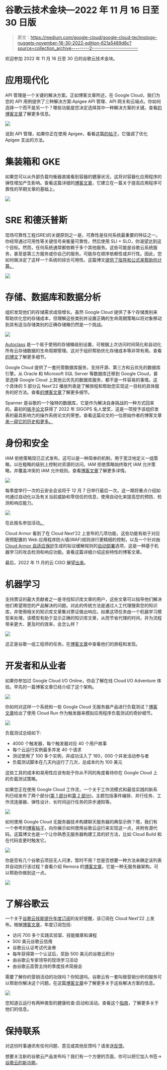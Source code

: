 # 谷歌云技术金块—2022 年 11 月 16 日至 30 日版

> 原文：<https://medium.com/google-cloud/google-cloud-technology-nuggets-november-16-30-2022-edition-621a5489d8c?source=collection_archive---------2----------------------->

欢迎参加 2022 年 11 月 16 日至 30 日的谷歌云技术金块。

# **应用现代化**

API 管理是一个关键的解决方案。正如博客文章所述，在 Google Cloud，我们为您的 API 用例提供了三种解决方案:Apigee API 管理、API 网关和云端点。你如何选择一个而不是另一个？哪些功能是您决定选择其中一种解决方案的关键。查看[的博客文章](https://cloud.google.com/blog/products/application-modernization/choosing-between-apigee-api-gateway-and-cloud-endpoints)了解更多信息。

![](img/f2d4e82574c2b130d31447feab0bac8b.png)

说到 API 管理，如果你正在使用 Apigee，看看这篇[的帖子](https://cloud.google.com/blog/topics/cost-management/managing-api-management-costs-with-apigee-pay-as-you-go-pricing)，它强调了优化 Apigee 支出的方法。

# **集装箱和 GKE**

如果您可以从外部负载均衡器直接看到容器的健康状况，这将对容器化应用程序的弹性增加产生影响。查看这篇详细的[博客文章](https://cloud.google.com/blog/topics/developers-practitioners/how-gke-anthos-container-aware-load-balancing-increases-applications-reliability)，它建立在一篇关于提高应用程序可靠性的早期文章的基础上。

![](img/b9b5239824bd2806ba4bc32a8d37257d.png)

# **SRE 和德沃普斯**

现场可靠性工程(SRE)的关键原则之一是，可靠性是任何系统最重要的特征之一。你经常通过可用性等关键信号来衡量可靠性，然后使用 SLI + SLO，你渴望达到这个目标。然而，任何系统通常都依赖于多个其他服务。这些可能是谷歌云系统服务，甚至是第三方服务或你自己的服务。可能存在顺序依赖性或并行性。因此，您如何做决定了这样一个系统的综合可用性。这篇博文[提供了指导和公式来帮助你计算。](https://cloud.google.com/blog/products/devops-sre/composite-cloud-availability)

![](img/b998699a16647b8cd25602175bcb8c53.png)

# **存储、数据库和数据分析**

组织发现他们的存储需求成倍增长。虽然 Google Cloud 提供了多个存储类别来帮助优化您的存储成本，但理解这些类别并设置正确的生命周期策略以将对象移动到具有适当存储类别的正确存储桶仍然是一个挑战。

![](img/161f80b46fe2adee9ad846a33274d9bd.png)

[Autoclass](https://cloud.google.com/storage/docs/using-autoclass#set-autoclass) 是一个易于使用的存储桶级别设置，可根据上次访问时间简化和自动化所有云存储数据的生命周期管理。这对于组织帮助优化存储成本等非常有用。查看[的博文](https://cloud.google.com/blog/products/storage-data-transfer/optimize-your-cloud-storage-spend)了解更多细节。

Google Cloud 提供了一套托管数据库服务，支持开源、第三方和云优先的数据库引擎。从 Oracle 和 Microsoft SQL Server 等数据库迁移到 Google Cloud，甚至选择 Google Cloud 上其他云优先的数据库服务，都不是一件容易的事情。这个具体的 5 部分云 Next’22 播放列表是了解旅程和帮助您实现这一目标的具体服务的好方法。查看[的博客文章](https://cloud.google.com/blog/products/databases/migrate-oracle-and-sql-server-to-google-cloud-databases)了解更多细节。

Spanner 是谷歌的一个独特的数据库，它是作为解决自身挑战的一种方式回来的。最初的[扳手论文](https://cloud.google.com/blog/products/databases/reflecting-on-spanner-papers-sigops-hall-of-fame-award)获得了 2022 年 SIGOPS 名人堂奖，这是一项授予该组织发表的最具影响力的操作系统论文的荣誉。查看这篇论文的一位原始作者的博客文章[来一窥它的历史和更多。](https://cloud.google.com/blog/products/databases/reflecting-on-spanner-papers-sigops-hall-of-fame-award)

# **身份和安全**

IAM 拒绝策略现已正式发布。这可以是一种简单的机制，用于宽泛地定义一组策略，以在粗略的级别上控制对资源的访问。IAM 拒绝策略始终取代 IAM 允许策略，并覆盖冲突的 IAM 允许规则。查看[博客文章](https://cloud.google.com/blog/products/identity-security/introducing-iam-deny)了解更多详情。

![](img/72caa15473c149f40012cfe415c10345.png)

每季度举行一次的云安全会谈将于 12 月 7 日举行最后一次。这一期将重点介绍如何通过自动化以及有关当前威胁和零信任的信息，使用自动化来提高您的预防、检测和响应能力。

![](img/bc499699fc3646d91cd0c98daecd00fb.png)

在此报名参加活动[。](https://cloudonair.withgoogle.com/events/security-talks-december?_gl=1*n06fgz*_ga*NTE0NDEzMjEzLjE2NjkyOTE3MzQ.*_ga_WH2QY8WWF5*MTY2OTg4OTkwMS4yNi4xLjE2Njk4OTUwNDEuMC4wLjA.)

Cloud Armor 看到了在 Cloud Next’22 上宣布的几项功能，这些功能有助于对应用预配置的 Web 应用程序防火墙(WAF)规则进行更精细的控制，以及一个针对由 [Cloud Armor 自适应保护](https://cloud.google.com/blog/products/identity-security/announcing-new-cloud-armor-rate-limiting-adaptive-protection-and-bot-defense)生成的拟议缓解规则的[自动部署](https://cloud.google.com/armor/docs/adaptive-protection-auto-deploy)选项，这是一种基于机器学习的攻击检测和响应功能。查看这篇详细介绍这些特性的博客文章。

最后，2022 年 11 月的云 CISO 展望[出来](https://cloud.google.com/blog/products/identity-security/cloud-ciso-perspectives-november-2022)。

# **机器学习**

支持票证的最大贡献者之一是寻找知识库文章的用户，这些文章可以指导他们解决他们希望用您的产品解决的问题。对此的传统方法是通过人工代理搜索您的知识库，并使用相关的知识库文章集对票证做出响应。如果这项任务由一个机器学习模型来处理，该模型有助于显示正确的知识库文章，从而节省代理的时间，并为流程带来更大、更及时的效率，会怎么样？

![](img/76e2485620551d08ea0c064bd582953b.png)

这正是谷歌一组工程师的任务。在[博客文章](https://cloud.google.com/blog/topics/developers-practitioners/automating-self-service-tech-support-with-tensorflow)中查看他们的旅程和发现。

# **开发者和从业者**

如果你参加过 Google Cloud I/O Online，你会了解在线 Cloud I/O Adventure 体验。早先的一篇博客文章已经介绍了这个架构。

![](img/09d7821528063cf61cd1cff3bc614c6e.png)

你如何对这样一个系统和一些 Google Cloud 无服务器产品进行负载测试？[博客文章](https://cloud.google.com/blog/topics/developers-practitioners/load-testing-io-adventure-cloud-run)给出了使用 Cloud Run 作为触发器来模拟应用程序负载测试的奇妙细节。

![](img/1ef71a5656ab6be3dcbbbcdc9af50e42.png)

负载测试总结如下:

*   4000 个触发器，每个触发器对应 40 个用户故事
*   每个云运行实例最多并发 40 个请求
*   测试使用了 100 多个实例，并成功注入了 160，000 个并发活动参与者
*   负载测试脚本在几天内运行了几次，总成本约为 100 美元

这些工具的成本和易用性应该有助于你从不同的角度看待你在 Google Cloud 上的负载测试策略。

如果您正在使用 Google Cloud 工作流，一个关于工作流模式和最佳实践的新系列已经发布了两个部分([第 1 部分](https://cloud.google.com/blog/topics/developers-practitioners/workflows-patterns-and-best-practices-part-1)和[第 2 部分](https://cloud.google.com/blog/topics/developers-practitioners/workflows-patterns-and-best-practices-part-2))。主题包括事件编排、并行任务、工作流连接器、弹性设计、长时间运行任务的异步通知等。

![](img/24ae6746cfe9be479f40da833ecc852c.png)

如何使用 Google Cloud 无服务器技术构建聊天服务器的典型示例？嗯，我们有一个参考的[博客帖子](https://cloud.google.com/blog/topics/developers-practitioners/build-chat-server-cloud-run)，向你展示如何使用谷歌云运行来实现这一点，并附有源代码。这篇博文也是一个让你熟悉无服务器构建工具的好方法，比如 Cloud Build 和在代码变更时触发它。

![](img/0b73c4066e02fe5047b9e56c975c468f.png)

你是否有几个谷歌云项目无人问津，暂时不用？您是否想要一种方法来确定该列表并自动执行该过程？查看介绍 Remora 的[博客文章](https://cloud.google.com/blog/topics/developers-practitioners/automated-cleanup-unused-google-cloud-projects)，它是一种无服务器架构，可以帮助你做到这一点。

![](img/8bc65f8692619d99280146efaa728295.png)

# **了解谷歌云**

一个关于[谷歌云技能提升年度订阅](https://cloud.google.com/blog/topics/training-certifications/discover-the-google-cloud-skills-boost-annual-subscription-benefits)的友好提醒，该订阅在 Cloud Next’22 上发布。根据[博客文章](https://cloud.google.com/blog/topics/training-certifications/google-cloud-developer-subscription-benefits)，年度订阅包括:

*   访问 700 多个实践实验室、技能徽章和课程
*   500 美元谷歌云信用
*   谷歌云认证考试代金券
*   每年获得第一个认证后，奖励 500 美元的谷歌云积分
*   由谷歌云专家领导的现场学习活动
*   由谷歌云高管主持的季度技术简报会

需要了解你的营销活动的功效吗？你知道吗，谷歌云有一套叫做营销分析的服务可以帮助你解决这个问题。在这篇[博客文章](https://cloud.google.com/blog/topics/developers-practitioners/marketing-analytics-google-cloud)中了解更多关于这些解决方案的信息。

![](img/079f19824768489b23076045b842d88f.png)

您知道云运行有两种类型的健康检查:启动和活动。查看这个[指南](https://cloud.google.com/blog/products/serverless/cloud-run-healthchecks)，了解更多关于他们的信息。

# 保持联系

对这份时事通讯有任何问题、意见或其他反馈吗？请发送[反馈](https://forms.gle/UAsAS7YLxYSBTNBy9)。

想要关注新的谷歌云产品发布吗？我们有一个方便的页面，你可以把它加入书签→ [谷歌云的新功能](https://bit.ly/3umz3cA?utm_source=ext&utm_medium=partner&utm_campaign=CDR_rom_gcp_gcptechnuggets_feb-a-2022_021622&utm_content=-)。